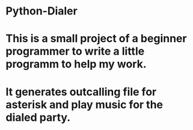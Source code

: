 # Python-Dialer
# This is a small project of a beginner programmer to write a little programm to help my work.
# It generates outcalling file for asterisk and play music for the dialed party.
